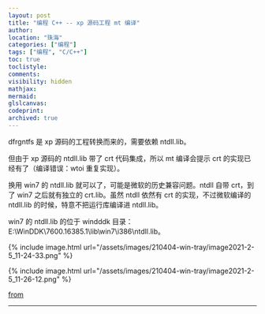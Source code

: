 ```yaml
---
layout: post
title: "编程 C++ -- xp 源码工程 mt 编译"
author:
location: "珠海"
categories: ["编程"]
tags: ["编程", "C/C++"]
toc: true
toclistyle:
comments:
visibility: hidden
mathjax:
mermaid:
glslcanvas:
codeprint:
archived: true
---
```


dfrgntfs 是 xp 源码的工程转换而来的，需要依赖 ntdll.lib。

但由于 xp 源码的 ntdll.lib 带了 crt 代码集成，所以 mt 编译会提示 crt 的实现已经有了（编译错误：wtoi 重复实现）。

换用 win7 的 ntdll.lib 就可以了，可能是微软的历史兼容问题。ntdll 自带 crt，到了 win7 之后就有独立的 crt.lib。虽然 ntdll 依然有 crt 的实现，不过微软编译的 ntdll.lib 的时候，特意不把运行库编译进 ntdll.lib。

win7 的 ntdll.lib 的位于 windddk 目录：E:\WinDDK\7600.16385.1\lib\win7\i386\ntdll.lib。

{% include image.html url="/assets/images/210404-win-tray/image2021-2-5_11-24-33.png" %}

{% include image.html url="/assets/images/210404-win-tray/image2021-2-5_11-26-12.png" %}

[from](https://twiki.cmcm.com/pages/viewpage.action?pageId=154895107)



<hr class='reviewline'/>
<p class='reviewtip'><script type='text/javascript' src='{% include relref.html url="/assets/reviewjs/blogs/2021-04-04-win-tray.md.js" %}'></script></p>
